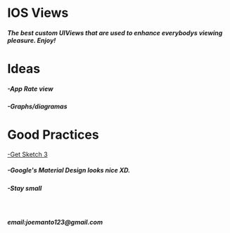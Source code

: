 <html>
  <h1>IOS Views</h1>
<h5>The best custom UIViews that are used to enhance everybodys viewing pleasure. Enjoy!</h5>  
  <h1>Ideas</h1>
  <h5>-App Rate view</h5>
  <h5>-Graphs/diagramas<h5>
  <h1>Good Practices</h1>
  <a href="https://www.sketchapp.com">-Get Sketch 3</a>
  <h5>-Google's Material Design looks nice XD.</h5>
  <h5>-Stay small</h5>
  <br>
  
  <h5>email:joemanto123@gmail.com</h5>
</html>


